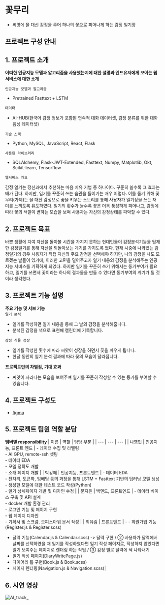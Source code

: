 # 꽃무리
- 씨앗에 물 대신 감정을 주어 하나의 꽃으로 피어나게 하는 감정 일기장

## 프로젝트 구성 안내

## 1. 프로젝트 소개

**어떠한 인공지능 모델과 알고리즘을 사용했는지에 대한 설명과 엔드유저에게 보이는 웹서비스에 대한 소개**

`인공지능 모델과 알고리즘`
  - Pretrained Fasttext + LSTM

`데이터`
  - AI-HUB(한국어 감정 정보가 포함된 연속적 대화 데이터셋, 감정 분류를 위한 대화 음성 데이터셋)

`기술 스택` 
  - Python, MySQL, JavaScript, React, Flask

`사용된 라이브러리`
  - SQLAlchemy, Flask-JWT-Extended, Fasttext, Numpy, Matplotlib, Okt, Scikit-learn, Tensorflow

`웹서비스 개요`

감정 일기는 정신과에서 추천하는 마음 치유 기법 중 하나이다. 꾸준히 쓸수록 그 효과는 배가 된다. 하지만, 일기를 꾸준히 쓰는 습관을 들이기는 매우 어렵다. 이를 돕기 위해 꽃무리(가제)는 물 대신 감정으로 꽃을 키우는 스토리를 통해 사용자가 일기장을 쓰는 재미를 느끼도록 유도하였다. 일기의 횟수가 늘수록 꽃은 더욱 풍성하게 피어나고, 감정에 따라 꽃의 색깔이 변하는 모습을 보며 사용자는 자신의 감정상태를 파악할 수 있다. 


## 2. 프로젝트 목표


바쁜 생활에 치여 자신을 돌아볼 시간을 가지지 못하는 현대인들이 감정분석기능을 탑재한 감정일기를 통해 자신을 되돌아보는 계기를 가지도록 했다. 현재 시중에 나와있는 감정일기의 경우 사용자가 직접 자신의 주요 감정을 선택해야 하지만, 나의 감정을 나도 모르겠는 날들이 있기에, 이러한 고민을 덜어주고자 일기 내용의 감정을 분석해주는 인공지능 서비스를 기획하게 되었다. 하지만 일기를 꾸준히 쓰기 위해서는 동기부여가 필요하고, 일기를 쓰면서 꽃이라는 하나의 결과물을 만들 수 있다면 동기부여의 계기가 될 것이라 생각했다. 

## 3. 프로젝트 기능 설명


**주요 기능 및 서브 기능**<br>
`일기 분석`
- 일기를 작성하면 일기 내용을 통해 그 날의 감정을 분석해줍니다.
- 분석된 감정을 색으로 표현해 캘린더에 기록합니다.

`감정 식물 성장`
- 일기를 작성한 횟수에 따라 씨앗이 성장을 하면서 꽃을 피우게 됩니다.
- 한달 동안의 일기 분석 결과에 따라 꽃의 모습이 달라집니다.

**프로젝트만의 차별점, 기대 효과**
- 씨앗이 자라나는 모습을 보여주며 일기를 꾸준히 작성할 수 있는 동기를 부여할 수 있습니다.


## 4. 프로젝트 구성도
  - [figma](https://www.figma.com/file/O7EHfWQjetlMOCmFm0sVGe?embed_host=notion&kind=&node-id=708%3A2&viewer=1)

## 5. 프로젝트 팀원 역할 분담

**멤버별 responsibility**
| 이름 | 역할 | 담당 부분 |
| --- | --- | --- |
| 나영민 | 인공지능, 프론트 엔드 | - 데이터 수집 및 라벨링<br> - AI GPU, remote-ssh 셋팅 <br>- 데이터 EDA <br>- 모델 정확도 개발 <br>- 소개 페이지 개발 |
| 박강혜  | 인공지능, 프론트엔드 | - 데이터 EDA<br>- 전처리, 토큰화, 임베딩 등의 과정을 통해 LSTM + Fasttext 기반의 딥러닝 모델 생성<br>- 생성한 모델에 대한 테스트 코드 작성(Python)<br>- 일기 상세페이지 개발 및 디자인 수정 | 
| 문지윤  | 백엔드, 프론트엔드 | - 데이터 베이스 구축 및 API 설계<br>- docker 개발 환경 관리<br>- 로그인 기능 및 페이지 구현<br>- 웹 페이지 디자인<br>- 기획서 및 스크럼, 오피스아워 문서 작성 |
| 최유림 | 프론트엔드 | - -	회원가입 기능(Register.js & Register.scss)
-	달력 기능(Calendar.js & Calendar.scss) -> 달력 구현 / ② 사용자가 달력에서 날짜를 선택하였을 때 일기를 작성하였다면 일기 작성 페이지로, 작성하지 않았다면 일기 보여주는 페이지로 렌더링 하는 작업 / ③ 감정 별로 달력에 색 나타내기
-	일기 작성 페이지(DiaryWritePage.js)
-	다이어리 틀 구현(Book.js & Book.scss) 
-	페이지 렌더링(Navigation.js & Navigation.scss)|

## 6. 시연 영상
![AI_track_](https://user-images.githubusercontent.com/78739536/161405968-ba09e8f1-5e50-4457-a8fc-809b7b93c443.gif)
